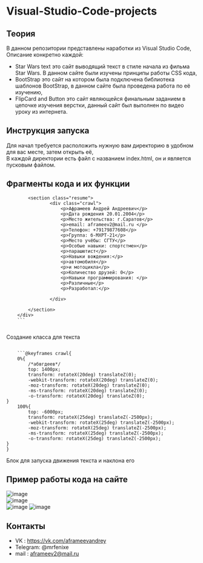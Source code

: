 # Visual-Studio-Code-projects
## Теория
В данном репозитории представлены наработки из Visual Studio Code, Описание конкретно каждой:
- Star Wars text это сайт выводящий текст в стиле начала из фильма Star Wars. В данном сайте были изучены принципы работы CSS кода,
- BootStrap это сайт на котором была подключена библиотека шаблонов BootStrap, в данном сайте была проведена работа по её изучению,
- FlipCard and Button это сайт являющейся финальным заданием в цепочке изучения верстки, данный сайт был выполнен по видео уроку из интернета.
## Инструкция запуска
Для начал требуется расположить нужную вам директорию в удобном для вас месте, затем открыть её,  
В каждой директории есть файл с названием index.html, он и является пусковым файлом.

## Фрагменты кода и их функции
``` <div class="fade"></div>
        <section class="resume">
                <div class="crawl">
                    <p>Афрамеев Андрей Андреевич</p>
                    <p>Дата рождения 20.01.2004</p>
                    <p>Место жительства: г.Саратов</p>
                    <p>email: aframeev2@mail.ru </p>
                    <p>Телефон: +79179877608</p>
                    <p>Группа: б-МХРТ-21</p>
                    <p>Место учёбы: СГТУ</p>
                    <p>Особые навыки: спортстмен</p>
                    <p>парашютист</p>
                    <p>Навыки вождения:</p>
                    <p>автомобиля</p>
                    <p>и мотоцикла</p>
                    <p>Количество друзей: 0</p>
                    <p>Навыки программирования: </p>
                    <p>Различные</p>
                    <p>Разработал:</p>
                    
                </div>  
            
        </section>
    </div>
    ```
    
```
Создание класса для текста
```

    ```@keyframes crawl{
    0%{
        /*абвгдеев*/
        top: 1400px;
        transform: rotateX(20deg) translateZ(0);
        -webkit-transform: rotateX(20deg) translateZ(0);
        -moz-transform: rotateX(20deg) translateZ(0);
        -ms-transform: rotateX(20deg) translateZ(0);
        -o-transform: rotateX(20deg) translateZ(0);
}
    100%{
        top: -6000px;
        transform: rotateX(25deg) translateZ(-2500px);
        -webkit-transform: rotateX(25deg) translateZ(-2500px);
        -moz-transform: rotateX(25deg) translateZ(-2500px);
        -ms-transform: rotateX(25deg) translateZ(-2500px);
        -o-transform: rotateX(25deg) translateZ(-2500px);
}
}
   ```
  Блок для запуска движения текста и наклона его
## Пример работы кода на сайте
![image](https://sun9-37.userapi.com/impg/_sMQDeY3N8us_DYwGZHdLgy40S-SScU1MDmiDA/Ck1-p342CrE.jpg?size=1280x678&quality=96&sign=23f7141bcbeae91e129a02507df5a48c&type=album)  
![image](https://sun9-53.userapi.com/impg/lzBDW2yA3oLJSX0_eZFdNmqoaPj8IObirciVew/6Gh4Zm-JOtc.jpg?size=1280x673&quality=96&sign=cb565278547ef896677b12f820649dfa&type=album)  
![image](https://sun9-76.userapi.com/impg/-zmb2VN1sYSCJnFPnvmE7e2obMKn9gbpMZmlug/aoFoNQ12iwM.jpg?size=1280x682&quality=96&sign=85b1ec32650dc090f85c54520156307b&type=album)
![image](https://sun9-60.userapi.com/impg/vLbWZx9YLKEWE0cGfrGdi1m7p-BQnBu6fVOCbw/TNpxZbNDbAw.jpg?size=1025x698&quality=96&sign=c40235cad76b0b86a8080f4bb5aaf9af&type=album)
## Контакты
- VK : https://vk.com/aframeevandrey
- Telegram: @mrfenixe
- mail : aframeev2@mail.ru
